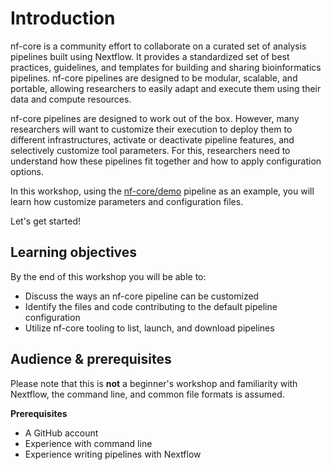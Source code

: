 # Introduction

nf-core is a community effort to collaborate on a curated set of analysis pipelines built using Nextflow. It provides a standardized set of best practices, guidelines, and templates for building and sharing bioinformatics pipelines. nf-core pipelines are designed to be modular, scalable, and portable, allowing researchers to easily adapt and execute them using their data and compute resources.

nf-core pipelines are designed to work out of the box. However, many researchers will want to customize their execution to deploy them to different infrastructures, activate or deactivate pipeline features, and selectively customize tool parameters. For this, researchers need to understand how these pipelines fit together and how to apply configuration options.

In this workshop, using the [nf-core/demo](https://github.com/nf-core/demo) pipeline as an example, you will learn how customize parameters and configuration files.

Let's get started!

## Learning objectives

By the end of this workshop you will be able to:

-   Discuss the ways an nf-core pipeline can be customized
-   Identify the files and code contributing to the default pipeline configuration
-   Utilize nf-core tooling to list, launch, and download pipelines

## Audience & prerequisites

Please note that this is **not** a beginner's workshop and familiarity with Nextflow, the command line, and common file formats is assumed.

**Prerequisites**

-   A GitHub account
-   Experience with command line
-   Experience writing pipelines with Nextflow
